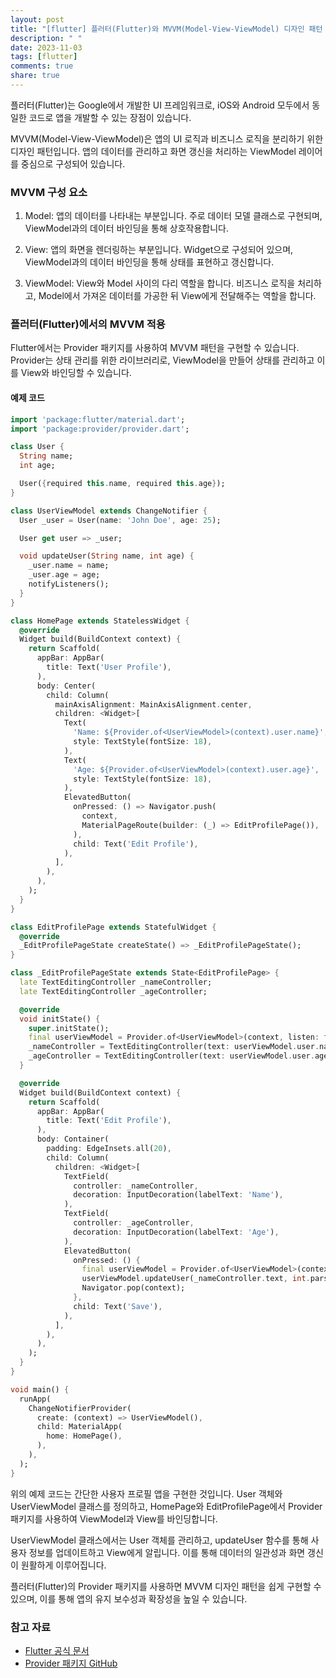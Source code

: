 ```yaml
---
layout: post
title: "[flutter] 플러터(Flutter)와 MVVM(Model-View-ViewModel) 디자인 패턴 이해하기"
description: " "
date: 2023-11-03
tags: [flutter]
comments: true
share: true
---
```


플러터(Flutter)는 Google에서 개발한 UI 프레임워크로, iOS와 Android 모두에서 동일한 코드로 앱을 개발할 수 있는 장점이 있습니다. 

MVVM(Model-View-ViewModel)은 앱의 UI 로직과 비즈니스 로직을 분리하기 위한 디자인 패턴입니다. 앱의 데이터를 관리하고 화면 갱신을 처리하는 ViewModel 레이어를 중심으로 구성되어 있습니다.

### MVVM 구성 요소

1. Model: 앱의 데이터를 나타내는 부분입니다. 주로 데이터 모델 클래스로 구현되며, ViewModel과의 데이터 바인딩을 통해 상호작용합니다.

2. View: 앱의 화면을 렌더링하는 부분입니다. Widget으로 구성되어 있으며, ViewModel과의 데이터 바인딩을 통해 상태를 표현하고 갱신합니다.

3. ViewModel: View와 Model 사이의 다리 역할을 합니다. 비즈니스 로직을 처리하고, Model에서 가져온 데이터를 가공한 뒤 View에게 전달해주는 역할을 합니다.

### 플러터(Flutter)에서의 MVVM 적용

Flutter에서는 Provider 패키지를 사용하여 MVVM 패턴을 구현할 수 있습니다. Provider는 상태 관리를 위한 라이브러리로, ViewModel을 만들어 상태를 관리하고 이를 View와 바인딩할 수 있습니다.

#### 예제 코드

```dart
import 'package:flutter/material.dart';
import 'package:provider/provider.dart';

class User {
  String name;
  int age;

  User({required this.name, required this.age});
}

class UserViewModel extends ChangeNotifier {
  User _user = User(name: 'John Doe', age: 25);

  User get user => _user;

  void updateUser(String name, int age) {
    _user.name = name;
    _user.age = age;
    notifyListeners();
  }
}

class HomePage extends StatelessWidget {
  @override
  Widget build(BuildContext context) {
    return Scaffold(
      appBar: AppBar(
        title: Text('User Profile'),
      ),
      body: Center(
        child: Column(
          mainAxisAlignment: MainAxisAlignment.center,
          children: <Widget>[
            Text(
              'Name: ${Provider.of<UserViewModel>(context).user.name}',
              style: TextStyle(fontSize: 18),
            ),
            Text(
              'Age: ${Provider.of<UserViewModel>(context).user.age}',
              style: TextStyle(fontSize: 18),
            ),
            ElevatedButton(
              onPressed: () => Navigator.push(
                context,
                MaterialPageRoute(builder: (_) => EditProfilePage()),
              ),
              child: Text('Edit Profile'),
            ),
          ],
        ),
      ),
    );
  }
}

class EditProfilePage extends StatefulWidget {
  @override
  _EditProfilePageState createState() => _EditProfilePageState();
}

class _EditProfilePageState extends State<EditProfilePage> {
  late TextEditingController _nameController;
  late TextEditingController _ageController;

  @override
  void initState() {
    super.initState();
    final userViewModel = Provider.of<UserViewModel>(context, listen: false);
    _nameController = TextEditingController(text: userViewModel.user.name);
    _ageController = TextEditingController(text: userViewModel.user.age.toString());
  }

  @override
  Widget build(BuildContext context) {
    return Scaffold(
      appBar: AppBar(
        title: Text('Edit Profile'),
      ),
      body: Container(
        padding: EdgeInsets.all(20),
        child: Column(
          children: <Widget>[
            TextField(
              controller: _nameController,
              decoration: InputDecoration(labelText: 'Name'),
            ),
            TextField(
              controller: _ageController,
              decoration: InputDecoration(labelText: 'Age'),
            ),
            ElevatedButton(
              onPressed: () {
                final userViewModel = Provider.of<UserViewModel>(context, listen: false);
                userViewModel.updateUser(_nameController.text, int.parse(_ageController.text));
                Navigator.pop(context);
              },
              child: Text('Save'),
            ),
          ],
        ),
      ),
    );
  }
}

void main() {
  runApp(
    ChangeNotifierProvider(
      create: (context) => UserViewModel(),
      child: MaterialApp(
        home: HomePage(),
      ),
    ),
  );
}
```

위의 예제 코드는 간단한 사용자 프로필 앱을 구현한 것입니다. User 객체와 UserViewModel 클래스를 정의하고, HomePage와 EditProfilePage에서 Provider 패키지를 사용하여 ViewModel과 View를 바인딩합니다. 

UserViewModel 클래스에서는 User 객체를 관리하고, updateUser 함수를 통해 사용자 정보를 업데이트하고 View에게 알립니다. 이를 통해 데이터의 일관성과 화면 갱신이 원활하게 이루어집니다.

플러터(Flutter)의 Provider 패키지를 사용하면 MVVM 디자인 패턴을 쉽게 구현할 수 있으며, 이를 통해 앱의 유지 보수성과 확장성을 높일 수 있습니다.

### 참고 자료

- [Flutter 공식 문서](https://flutter.dev/docs)
- [Provider 패키지 GitHub](https://github.com/rrousselGit/provider)